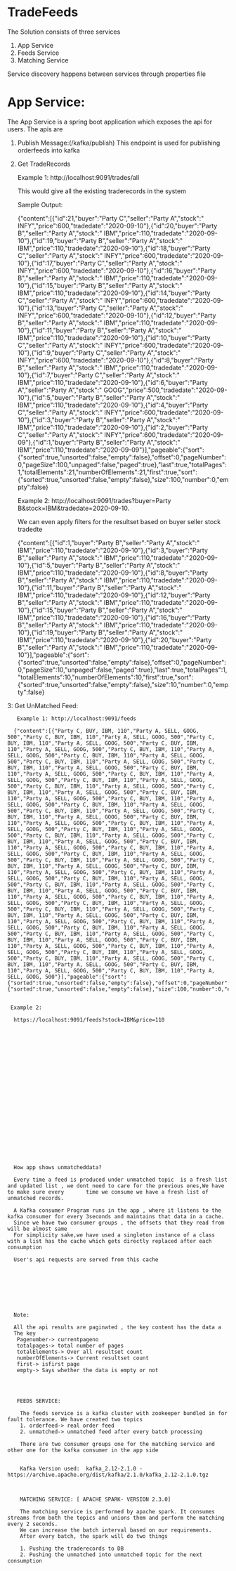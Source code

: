 # TradeFeeds

The Solution consists of three services 
1. App Service
2. Feeds Service
3. Matching Service

Service discovery happens between services through properties file


# App Service:

The App Service is a spring boot application which exposes the api for users. The apis are

1. Publish Message:(/kafka/publish)
    This endpoint is used for publishing orderfeeds into kafka
    
2. Get TradeRecords
    
    Example 1: http://localhost:9091/trades/all
    
    This would give all the existing traderecords in the system
    
    Sample Output:
    
      {"content":[{"id":21,"buyer":"Party C","seller":"Party A","stock":" INFY","price":600,"tradedate":"2020-09-10"},{"id":20,"buyer":"Party B","seller":"Party A","stock":" IBM","price":110,"tradedate":"2020-09-10"},{"id":19,"buyer":"Party B","seller":"Party A","stock":" IBM","price":110,"tradedate":"2020-09-10"},{"id":18,"buyer":"Party C","seller":"Party A","stock":" INFY","price":600,"tradedate":"2020-09-10"},{"id":17,"buyer":"Party C","seller":"Party A","stock":" INFY","price":600,"tradedate":"2020-09-10"},{"id":16,"buyer":"Party B","seller":"Party A","stock":" IBM","price":110,"tradedate":"2020-09-10"},{"id":15,"buyer":"Party B","seller":"Party A","stock":" IBM","price":110,"tradedate":"2020-09-10"},{"id":14,"buyer":"Party C","seller":"Party A","stock":" INFY","price":600,"tradedate":"2020-09-10"},{"id":13,"buyer":"Party C","seller":"Party A","stock":" INFY","price":600,"tradedate":"2020-09-10"},{"id":12,"buyer":"Party B","seller":"Party A","stock":" IBM","price":110,"tradedate":"2020-09-10"},{"id":11,"buyer":"Party B","seller":"Party A","stock":" IBM","price":110,"tradedate":"2020-09-10"},{"id":10,"buyer":"Party C","seller":"Party A","stock":" INFY","price":600,"tradedate":"2020-09-10"},{"id":9,"buyer":"Party C","seller":"Party A","stock":" INFY","price":600,"tradedate":"2020-09-10"},{"id":8,"buyer":"Party B","seller":"Party A","stock":" IBM","price":110,"tradedate":"2020-09-10"},{"id":7,"buyer":"Party C","seller":"Party A","stock":" IBM","price":110,"tradedate":"2020-09-10"},{"id":6,"buyer":"Party A","seller":"Party A","stock":" GOOG","price":500,"tradedate":"2020-09-10"},{"id":5,"buyer":"Party B","seller":"Party A","stock":" IBM","price":110,"tradedate":"2020-09-10"},{"id":4,"buyer":"Party C","seller":"Party A","stock":" INFY","price":600,"tradedate":"2020-09-10"},{"id":3,"buyer":"Party B","seller":"Party A","stock":" IBM","price":110,"tradedate":"2020-09-10"},{"id":2,"buyer":"Party C","seller":"Party A","stock":" INFY","price":600,"tradedate":"2020-09-09"},{"id":1,"buyer":"Party B","seller":"Party A","stock":" IBM","price":110,"tradedate":"2020-09-09"}],"pageable":{"sort":{"sorted":true,"unsorted":false,"empty":false},"offset":0,"pageNumber":0,"pageSize":100,"unpaged":false,"paged":true},"last":true,"totalPages":1,"totalElements":21,"numberOfElements":21,"first":true,"sort":{"sorted":true,"unsorted":false,"empty":false},"size":100,"number":0,"empty":false}
      
      
      
      Example 2: http://localhost:9091/trades?buyer=Party B&stock=IBM&tradedate=2020-09-10. 
      
      We can even apply filters for the resultset  based on 
       buyer
       seller
       stock
       tradedte
      
      {"content":[{"id":1,"buyer":"Party B","seller":"Party A","stock":" IBM","price":110,"tradedate":"2020-09-10"},{"id":3,"buyer":"Party B","seller":"Party A","stock":" IBM","price":110,"tradedate":"2020-09-10"},{"id":5,"buyer":"Party B","seller":"Party A","stock":" IBM","price":110,"tradedate":"2020-09-10"},{"id":8,"buyer":"Party B","seller":"Party A","stock":" IBM","price":110,"tradedate":"2020-09-10"},{"id":11,"buyer":"Party B","seller":"Party A","stock":" IBM","price":110,"tradedate":"2020-09-10"},{"id":12,"buyer":"Party B","seller":"Party A","stock":" IBM","price":110,"tradedate":"2020-09-10"},{"id":15,"buyer":"Party B","seller":"Party A","stock":" IBM","price":110,"tradedate":"2020-09-10"},{"id":16,"buyer":"Party B","seller":"Party A","stock":" IBM","price":110,"tradedate":"2020-09-10"},{"id":19,"buyer":"Party B","seller":"Party A","stock":" IBM","price":110,"tradedate":"2020-09-10"},{"id":20,"buyer":"Party B","seller":"Party A","stock":" IBM","price":110,"tradedate":"2020-09-10"}],"pageable":{"sort":{"sorted":true,"unsorted":false,"empty":false},"offset":0,"pageNumber":0,"pageSize":10,"unpaged":false,"paged":true},"last":true,"totalPages":1,"totalElements":10,"numberOfElements":10,"first":true,"sort":{"sorted":true,"unsorted":false,"empty":false},"size":10,"number":0,"empty":false}
      
      
      
  3: Get UnMatched Feed:
  
      
       Example 1: http://localhost:9091/feeds
       
      {"content":[{"Party C, BUY, IBM, 110","Party A, SELL, GOOG, 500","Party C, BUY, IBM, 110","Party A, SELL, GOOG, 500","Party C, BUY, IBM, 110","Party A, SELL, GOOG, 500","Party C, BUY, IBM, 110","Party A, SELL, GOOG, 500","Party C, BUY, IBM, 110","Party A, SELL, GOOG, 500","Party C, BUY, IBM, 110","Party A, SELL, GOOG, 500","Party C, BUY, IBM, 110","Party A, SELL, GOOG, 500","Party C, BUY, IBM, 110","Party A, SELL, GOOG, 500","Party C, BUY, IBM, 110","Party A, SELL, GOOG, 500","Party C, BUY, IBM, 110","Party A, SELL, GOOG, 500","Party C, BUY, IBM, 110","Party A, SELL, GOOG, 500","Party C, BUY, IBM, 110","Party A, SELL, GOOG, 500","Party C, BUY, IBM, 110","Party A, SELL, GOOG, 500","Party C, BUY, IBM, 110","Party A, SELL, GOOG, 500","Party C, BUY, IBM, 110","Party A, SELL, GOOG, 500","Party C, BUY, IBM, 110","Party A, SELL, GOOG, 500","Party C, BUY, IBM, 110","Party A, SELL, GOOG, 500","Party C, BUY, IBM, 110","Party A, SELL, GOOG, 500","Party C, BUY, IBM, 110","Party A, SELL, GOOG, 500","Party C, BUY, IBM, 110","Party A, SELL, GOOG, 500","Party C, BUY, IBM, 110","Party A, SELL, GOOG, 500","Party C, BUY, IBM, 110","Party A, SELL, GOOG, 500","Party C, BUY, IBM, 110","Party A, SELL, GOOG, 500","Party C, BUY, IBM, 110","Party A, SELL, GOOG, 500","Party C, BUY, IBM, 110","Party A, SELL, GOOG, 500","Party C, BUY, IBM, 110","Party A, SELL, GOOG, 500","Party C, BUY, IBM, 110","Party A, SELL, GOOG, 500","Party C, BUY, IBM, 110","Party A, SELL, GOOG, 500","Party C, BUY, IBM, 110","Party A, SELL, GOOG, 500","Party C, BUY, IBM, 110","Party A, SELL, GOOG, 500","Party C, BUY, IBM, 110","Party A, SELL, GOOG, 500","Party C, BUY, IBM, 110","Party A, SELL, GOOG, 500","Party C, BUY, IBM, 110","Party A, SELL, GOOG, 500","Party C, BUY, IBM, 110","Party A, SELL, GOOG, 500","Party C, BUY, IBM, 110","Party A, SELL, GOOG, 500","Party C, BUY, IBM, 110","Party A, SELL, GOOG, 500","Party C, BUY, IBM, 110","Party A, SELL, GOOG, 500","Party C, BUY, IBM, 110","Party A, SELL, GOOG, 500","Party C, BUY, IBM, 110","Party A, SELL, GOOG, 500","Party C, BUY, IBM, 110","Party A, SELL, GOOG, 500","Party C, BUY, IBM, 110","Party A, SELL, GOOG, 500","Party C, BUY, IBM, 110","Party A, SELL, GOOG, 500","Party C, BUY, IBM, 110","Party A, SELL, GOOG, 500","Party C, BUY, IBM, 110","Party A, SELL, GOOG, 500","Party C, BUY, IBM, 110","Party A, SELL, GOOG, 500","Party C, BUY, IBM, 110","Party A, SELL, GOOG, 500","Party C, BUY, IBM, 110","Party A, SELL, GOOG, 500","Party C, BUY, IBM, 110","Party A, SELL, GOOG, 500","Party C, BUY, IBM, 110","Party A, SELL, GOOG, 500","Party C, BUY, IBM, 110","Party A, SELL, GOOG, 500"}],"pageable":{"sort":{"sorted":true,"unsorted":false,"empty":false},"offset":0,"pageNumber":0,"pageSize":100,"unpaged":false,"paged":true},"last":false,"totalPages":3,"totalElements":228,"numberOfElements":100,"first":true,"sort":{"sorted":true,"unsorted":false,"empty":false},"size":100,"number":0,"empty":false}
      
      
     Example 2:
     
      https://localhost:9091/feeds?stock=IBM&price=110
      
      
      
      
      
      
      
      
      
      
      
      
      
      
      
      
      
      
      
      
      
      
      
      How app shows unmatcheddata?
      
      Every time a feed is produced under unmatched topic  is a fresh list and updated list , we dont need to care for the previous ones,We have to make sure every       time we consume we have a fresh list of unmatched records.
      
      A Kafka consumer Program runs in the app , where it listens to the kafka consumer for every 3seconds and maintains that data in a cache.
      Since we have two consumer groups , the offsets that they read from will be almost same
      For simplicity sake,we have used a singleton instance of a class with a list has the cache which gets directly replaced after each consumption
      
      User's api requests are served from this cache
      
      
      
      
      
      
     
      
      Note:  
      
      All the api results are paginated , the key content has the data a
      The key
       Pagenumber-> currentpageno
       totalpages-> total number of pages
       totalElements-> Over all resultset count
       numberOfElements-> Current resultset count
       first-> isfirst page
       empty-> Says whether the data is empty or not
       
       
       
       
       FEEDS SERVICE:
        
        The feeds service is a kafka cluster with zookeeper bundled in for fault tolerance. We have created two topics 
        1. orderfeed-> real order feed 
        2. unmatched-> unmatched feed after every batch processing
        
        There are two consumer groups one for the matching service and other one for the kafka consumer in the app side
        
        
        Kafka Version used:  kafka_2.12-2.1.0 -https://archive.apache.org/dist/kafka/2.1.0/kafka_2.12-2.1.0.tgz
        
        
        
        MATCHING SERVICE: [ APACHE SPARK- VERSION 2.3.0]
        
        The matching service is performed by apache spark. It consumes streams from both the topics and unions them and perform the matching every 2 seconds.
        We can increase the batch interval based on our requirements. 
        After every batch, the spark will do two things
        
        1. Pushing the traderecords to DB
        2. Pushing the unmatched into unmatched topic for the next consumption
        
        
        
        
        
        
        
        
        
        
        
        
     
        
        
        
        
        
      
        
        
        
 
       
       
      
      
      
      
   
    
   
  
     
   
    


